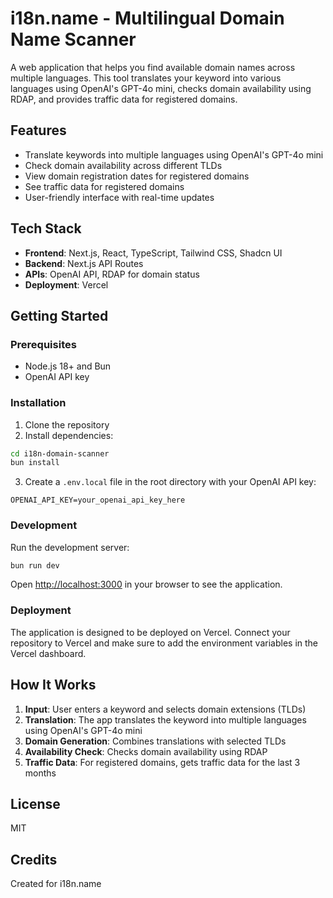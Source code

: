 # i18n.name - Multilingual Domain Name Scanner

A web application that helps you find available domain names across multiple languages. This tool translates your keyword into various languages using OpenAI's GPT-4o mini, checks domain availability using RDAP, and provides traffic data for registered domains.

## Features

- Translate keywords into multiple languages using OpenAI's GPT-4o mini
- Check domain availability across different TLDs
- View domain registration dates for registered domains
- See traffic data for registered domains
- User-friendly interface with real-time updates

## Tech Stack

- **Frontend**: Next.js, React, TypeScript, Tailwind CSS, Shadcn UI
- **Backend**: Next.js API Routes
- **APIs**: OpenAI API, RDAP for domain status
- **Deployment**: Vercel

## Getting Started

### Prerequisites

- Node.js 18+ and Bun
- OpenAI API key

### Installation

1. Clone the repository
2. Install dependencies:

```bash
cd i18n-domain-scanner
bun install
```

3. Create a `.env.local` file in the root directory with your OpenAI API key:

```
OPENAI_API_KEY=your_openai_api_key_here
```

### Development

Run the development server:

```bash
bun run dev
```

Open [http://localhost:3000](http://localhost:3000) in your browser to see the application.

### Deployment

The application is designed to be deployed on Vercel. Connect your repository to Vercel and make sure to add the environment variables in the Vercel dashboard.

## How It Works

1. **Input**: User enters a keyword and selects domain extensions (TLDs)
2. **Translation**: The app translates the keyword into multiple languages using OpenAI's GPT-4o mini
3. **Domain Generation**: Combines translations with selected TLDs
4. **Availability Check**: Checks domain availability using RDAP
5. **Traffic Data**: For registered domains, gets traffic data for the last 3 months

## License

MIT

## Credits

Created for i18n.name

